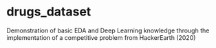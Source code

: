 # drugs_dataset
Demonstration of basic EDA and Deep Learning knowledge through the implementation of a competitive problem from HackerEarth (2020)
